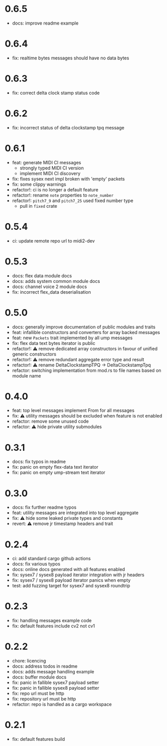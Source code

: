 # 0.6.5
* docs: improve readme example

# 0.6.4
* fix: realtime bytes messages should have no data bytes

# 0.6.3
* fix: correct delta clock stamp status code

# 0.6.2
* fix: incorrect status of delta clockstamp tpq message

# 0.6.1
* feat: generate MIDI CI messages
    * strongly typed MIDI CI version
    * implement MIDI CI discovery
* fix: fixes sysex next impl broken with 'empty' packets
* fix: some clippy warnings
* refactor!: ci is no longer a default feature
* refactor!: rename `note` properties to `note_number`
* refactor!: `pitch7_9` and `pitch7_25` used fixed number type
    * pull in `fixed` crate

# 0.5.4
* ci: update remote repo url to midi2-dev

# 0.5.3
* docs: flex data module docs
* docs: adds system common module docs
* docs: channel voice 2 module docs
* fix: incorrect flex_data deserialisation

# 0.5.0
* docs: generally improve documentation of public modules and traits
* feat: infallible constructors and converters for array backed messages
* feat: new `Packets` trait implemented by all ump messages
* fix: flex data text bytes iterator is public
* refactor!: ⚠️  remove dedicated array constructors in favour of unified generic constructors
* refactor!: ⚠️  remove redundant aggregate error type and result
* refactor!: ⚠️  rename DeltaClockstampTPQ -> DeltaClockstampTpq
* refactor: switching implementation from mod.rs to file names based on module name

# 0.4.0
* feat: top level messages implement From for all messages
* fix: ⚠️  utility messages should be excluded when feature is not enabled
* refactor: remove some unused code
* refactor: ⚠️  hide private utility submodules

# 0.3.1
* docs: fix typos in readme
* fix: panic on empty flex-data text iterator
* fix: panic on empty ump-stream text iterator

# 0.3.0
* docs: fix further readme typos
* feat: utility messages are integrated into top level aggregate
* fix: ⚠️  hide some leaked private types and constants
* revert: ⚠️  remove jr timestamp headers and trait

# 0.2.4
* ci: add standard cargo github actions
* docs: fix various typos
* docs: online docs generated with all features enabled
* fix: sysex7 / sysex8 payload iterator integration with jr headers
* fix: sysex7 / sysex8 payload iterator panics when empty
* test: add fuzzing target for sysex7 and sysex8 roundtrip

# 0.2.3
* fix: handling messages example code
* fix: default features include cv2 not cv1

# 0.2.2
* chore: licencing
* docs: address todos in readme
* docs: adds message handling example
* docs: buffer module docs
* fix: panic in fallible sysex7 payload setter
* fix: panic in fallible sysex8 payload setter
* fix: repo url must be http
* fix: repository url must be http
* refactor: repo is handled as a cargo workspace

# 0.2.1
* fix: default features build
